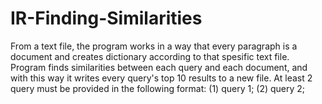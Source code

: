 # IR-Finding-Similarities
From a text file, the program works in a way that every paragraph is a document and creates dictionary according to that spesific text file. Program finds similarities between each query and each document, and with this way it writes every query's top 10 results to a new file. At least 2 query must be provided in the following format: (1) query 1; (2) query 2;
